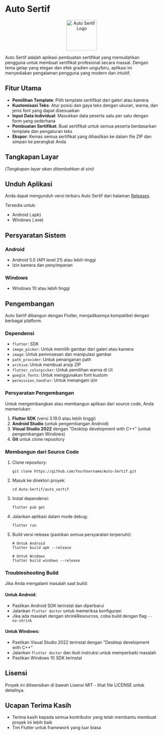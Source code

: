 # Auto Sertif

<p align="center">
  <img src="assets/logo.ico" alt="Auto Sertif Logo" width="100" height="100">
</p>

Auto Sertif adalah aplikasi pembuatan sertifikat yang memudahkan pengguna untuk membuat sertifikat profesional secara massal. Dengan tema gelap yang elegan dan efek gradien ungu/biru, aplikasi ini menyediakan pengalaman pengguna yang modern dan intuitif.

## Fitur Utama

- **Pemilihan Template**: Pilih template sertifikat dari galeri atau kamera
- **Kustomisasi Teks**: Atur posisi dan gaya teks dengan ukuran, warna, dan jenis font yang dapat disesuaikan
- **Input Data Individual**: Masukkan data peserta satu per satu dengan form yang sederhana
- **Pembuatan Sertifikat**: Buat sertifikat untuk semua peserta berdasarkan template dan pengaturan teks
- **Ekspor**: Kemas semua sertifikat yang dihasilkan ke dalam file ZIP dan simpan ke perangkat Anda

## Tangkapan Layar

*(Tangkapan layar akan ditambahkan di sini)*

## Unduh Aplikasi

Anda dapat mengunduh versi terbaru Auto Sertif dari halaman [Releases](https://github.com/YourUsername/Auto-Sertif/releases).

Tersedia untuk:
- Android (.apk)
- Windows (.exe)

## Persyaratan Sistem

### Android
- Android 5.0 (API level 21) atau lebih tinggi
- Izin kamera dan penyimpanan

### Windows
- Windows 10 atau lebih tinggi

## Pengembangan

Auto Sertif dibangun dengan Flutter, menjadikannya kompatibel dengan berbagai platform.

### Dependensi

- `flutter`: SDK
- `image_picker`: Untuk memilih gambar dari galeri atau kamera
- `image`: Untuk pemrosesan dan manipulasi gambar
- `path_provider`: Untuk penanganan path
- `archive`: Untuk membuat arsip ZIP
- `flutter_colorpicker`: Untuk pemilihan warna di UI
- `google_fonts`: Untuk menggunakan font kustom
- `permission_handler`: Untuk menangani izin

### Persyaratan Pengembangan

Untuk mengembangkan atau membangun aplikasi dari source code, Anda memerlukan:

1. **Flutter SDK** (versi 3.19.0 atau lebih tinggi)
2. **Android Studio** (untuk pengembangan Android)
3. **Visual Studio 2022** dengan "Desktop development with C++" (untuk pengembangan Windows)
4. **Git** untuk clone repository

### Membangun dari Source Code

1. Clone repository:
   ```
   git clone https://github.com/YourUsername/Auto-Sertif.git
   ```

2. Masuk ke direktori proyek:
   ```
   cd Auto-Sertif/auto_sertif
   ```

3. Instal dependensi:
   ```
   flutter pub get
   ```

4. Jalankan aplikasi dalam mode debug:
   ```
   flutter run
   ```

5. Build versi release (pastikan semua persyaratan terpenuhi):
   ```
   # Untuk Android
   flutter build apk --release
   
   # Untuk Windows
   flutter build windows --release
   ```

### Troubleshooting Build

Jika Anda mengalami masalah saat build:

#### Untuk Android:
- Pastikan Android SDK terinstal dan diperbarui
- Jalankan `flutter doctor` untuk memeriksa konfigurasi
- Jika ada masalah dengan shrinkResources, coba build dengan flag `--no-shrink`

#### Untuk Windows:
- Pastikan Visual Studio 2022 terinstal dengan "Desktop development with C++"
- Jalankan `flutter doctor` dan ikuti instruksi untuk memperbaiki masalah
- Pastikan Windows 10 SDK terinstal

## Lisensi

Proyek ini dilisensikan di bawah Lisensi MIT - lihat file LICENSE untuk detailnya.

## Ucapan Terima Kasih

- Terima kasih kepada semua kontributor yang telah membantu membuat proyek ini lebih baik
- Tim Flutter untuk framework yang luar biasa
